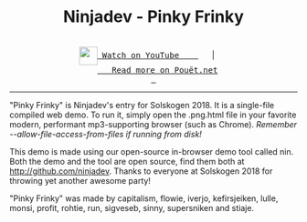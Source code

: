 <h1 align="center">Ninjadev - Pinky Frinky</h1>

<a href="https://www.pouet.net/prod.php?which=76940">
<img alt src="https://i.imgur.com/2oAwtxt.jpg">
</a>
<br><br>

<div align="center">
  <a href="https://www.youtube.com/watch?v=MSGCKu2H7mI"><kbd valign="middle" height="10"><img src="https://i.imgur.com/e3Phj5F.png" height="32" valign="middle"> Watch on YouTube&nbsp;&nbsp;&nbsp;&nbsp;</kbd></a>&nbsp;&nbsp;&nbsp;&nbsp;&nbsp;&nbsp;|&nbsp;&nbsp;&nbsp;&nbsp;&nbsp;&nbsp;<a href="https://www.pouet.net/prod.php?which=76940"><kbd><br><img src="https://www.pouet.net/content/buttons/pouet-mind.gif" height="14">&nbsp;&nbsp; Read more on Pouët.net<br>&nbsp;</a>
</div>

---

"Pinky Frinky" is Ninjadev's entry for Solskogen 2018.  It is a single-file compiled web demo. To run it, simply open the .png.html file in your favorite modern, performant mp3-supporting browser (such as Chrome). *Remember --allow-file-access-from-files if running from disk!*

This demo is made using our open-source in-browser demo tool called nin. Both the demo and the tool are open source, find them both at http://github.com/ninjadev. Thanks to everyone at Solskogen 2018 for throwing yet another awesome party!

"Pinky Frinky" was made by capitalism, flowie, iverjo, kefirsjeiken, lulle, monsi, profit, rohtie, run, sigveseb, sinny, supersniken and stiaje.

